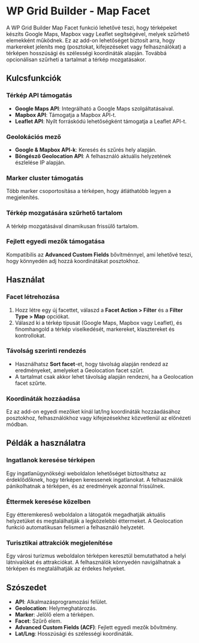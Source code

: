 # WP Grid Builder - Map Facet

A WP Grid Builder Map Facet funkció lehetővé teszi, hogy térképeket készíts Google Maps, Mapbox vagy Leaflet segítségével, melyek szűrhető elemekként működnek. Ez az add-on lehetőséget biztosít arra, hogy markereket jeleníts meg (posztokat, kifejezéseket vagy felhasználókat) a térképen hosszúsági és szélességi koordináták alapján. Továbbá opcionálisan szűrheti a tartalmat a térkép mozgatásakor.

## Kulcsfunkciók

### Térkép API támogatás
- **Google Maps API**: Integrálható a Google Maps szolgáltatásaival.
- **Mapbox API**: Támogatja a Mapbox API-t.
- **Leaflet API**: Nyílt forráskódú lehetőségként támogatja a Leaflet API-t.

### Geolokációs mező
- **Google & Mapbox API-k**: Keresés és szűrés hely alapján.
- **Böngésző Geolocation API**: A felhasználó aktuális helyzetének észlelése IP alapján.

### Marker cluster támogatás
Több marker csoportosítása a térképen, hogy átláthatóbb legyen a megjelenítés.

### Térkép mozgatására szűrhető tartalom
A térkép mozgatásával dinamikusan frissülő tartalom.

### Fejlett egyedi mezők támogatása
Kompatibilis az **Advanced Custom Fields** bővítménnyel, ami lehetővé teszi, hogy könnyedén adj hozzá koordinátákat posztokhoz.

## Használat

### Facet létrehozása
1. Hozz létre egy új facettet, válaszd a **Facet Action > Filter** és a **Filter Type > Map** opciókat.
2. Válaszd ki a térkép típusát (Google Maps, Mapbox vagy Leaflet), és finomhangold a térkép viselkedését, markereket, klasztereket és kontrollokat.

### Távolság szerinti rendezés
- Használhatsz **Sort facet**-et, hogy távolság alapján rendezd az eredményeket, amelyeket a Geolocation facet szűrt.
- A tartalmat csak akkor lehet távolság alapján rendezni, ha a Geolocation facet szűrte.

### Koordináták hozzáadása
Ez az add-on egyedi mezőket kínál lat/lng koordináták hozzáadásához posztokhoz, felhasználókhoz vagy kifejezésekhez közvetlenül az előnézeti módban.

## Példák a használatra

### Ingatlanok keresése térképen
Egy ingatlanügynökségi weboldalon lehetőséget biztosíthatsz az érdeklődőknek, hogy térképen keressenek ingatlanokat. A felhasználók pánikolhatnak a térképen, és az eredmények azonnal frissülnek.

### Éttermek keresése közelben
Egy étteremkereső weboldalon a látogatók megadhatják aktuális helyzetüket és megtalálhatják a legközelebbi éttermeket. A Geolocation funkció automatikusan felismeri a felhasználó helyzetét.

### Turisztikai attrakciók megjelenítése
Egy városi turizmus weboldalon térképen keresztül bemutathatod a helyi látnivalókat és attrakciókat. A felhasználók könnyedén navigálhatnak a térképen és megtalálhatják az érdekes helyeket.

## Szószedet
- **API**: Alkalmazásprogramozási felület.
- **Geolocation**: Helymeghatározás.
- **Marker**: Jelölő elem a térképen.
- **Facet**: Szűrő elem.
- **Advanced Custom Fields (ACF)**: Fejlett egyedi mezők bővítmény.
- **Lat/Lng**: Hosszúsági és szélességi koordináták.
